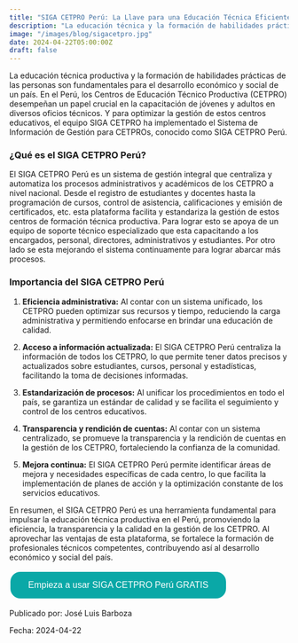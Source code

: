 ```yaml
---
title: "SIGA CETPRO Perú: La Llave para una Educación Técnica Eficiente"
description: "La educación técnica y la formación de habilidades prácticas son fundamentales para el desarrollo económico y social de un país. En el Perú, los Centros de Educación Técnico Productiva (CETPRO) desempeñan un papel crucial"
image: "/images/blog/sigacetpro.jpg"
date: 2024-04-22T05:00:00Z
draft: false
---
```

La educación técnica productiva y la formación de habilidades prácticas de las personas son fundamentales para el desarrollo económico y social de un país. En el Perú, los Centros de Educación Técnico Productiva (CETPRO) desempeñan un papel crucial en la capacitación de jóvenes y adultos en diversos oficios técnicos. Y para optimizar la gestión de estos centros educativos, el equipo SIGA CETPRO ha implementado el Sistema de Información de Gestión para CETPROs, conocido como SIGA CETPRO Perú.

### ¿Qué es el SIGA CETPRO Perú?

El SIGA CETPRO Perú es un sistema de gestión integral que centraliza y automatiza los procesos administrativos y académicos de los CETPRO a nivel nacional. Desde el registro de estudiantes y docentes hasta la programación de cursos, control de asistencia, calificaciones y emisión de certificados, etc. esta plataforma facilita y estandariza la gestión de estos centros de formación técnica productiva. Para lograr esto se apoya de un equipo de soporte técnico especializado que esta capacitando a los encargados, personal, directores, administrativos y estudiantes. Por otro lado se esta mejorando el sistema continuamente para lograr abarcar más procesos.

### Importancia del SIGA CETPRO Perú

1. **Eficiencia administrativa:** Al contar con un sistema unificado, los CETPRO pueden optimizar sus recursos y tiempo, reduciendo la carga administrativa y permitiendo enfocarse en brindar una educación de calidad.

2. **Acceso a información actualizada:** El SIGA CETPRO Perú centraliza la información de todos los CETPRO, lo que permite tener datos precisos y actualizados sobre estudiantes, cursos, personal y estadísticas, facilitando la toma de decisiones informadas.

3. **Estandarización de procesos:** Al unificar los procedimientos en todo el país, se garantiza un estándar de calidad y se facilita el seguimiento y control de los centros educativos.

4. **Transparencia y rendición de cuentas:** Al contar con un sistema centralizado, se promueve la transparencia y la rendición de cuentas en la gestión de los CETPRO, fortaleciendo la confianza de la comunidad.

5. **Mejora continua:** El SIGA CETPRO Perú permite identificar áreas de mejora y necesidades específicas de cada centro, lo que facilita la implementación de planes de acción y la optimización constante de los servicios educativos.

En resumen, el SIGA CETPRO Perú es una herramienta fundamental para impulsar la educación técnica productiva en el Perú, promoviendo la eficiencia, la transparencia y la calidad en la gestión de los CETPRO. Al aprovechar las ventajas de esta plataforma, se fortalece la formación de profesionales técnicos competentes, contribuyendo así al desarrollo económico y social del país.


<button onclick="window.location.href='https://www.sigacetproperu.com/'" style="background-color: #0AA8A7; border: none; color: white; text-align: center; text-decoration: none; display: inline-block; font-size: 16px; margin: 4px 2px; cursor: pointer; padding: 15px 32px; border-radius: 18px;">Empieza a usar SIGA CETPRO Perú GRATIS</button>


Publicado por: José Luis Barboza

Fecha: 2024-04-22



